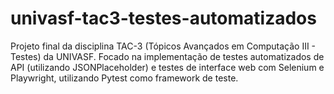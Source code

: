 # univasf-tac3-testes-automatizados
 Projeto final da disciplina TAC-3 (Tópicos Avançados em Computação III - Testes) da UNIVASF. Focado na implementação de testes automatizados de API (utilizando JSONPlaceholder) e testes de interface web com Selenium e Playwright, utilizando Pytest como framework de teste.
